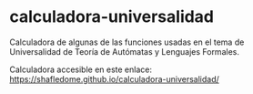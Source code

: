 # calculadora-universalidad
Calculadora de algunas de las funciones usadas en el tema de Universalidad de Teoría de Autómatas y Lenguajes Formales.

Calculadora accesible en este enlace: https://shafledome.github.io/calculadora-universalidad/
